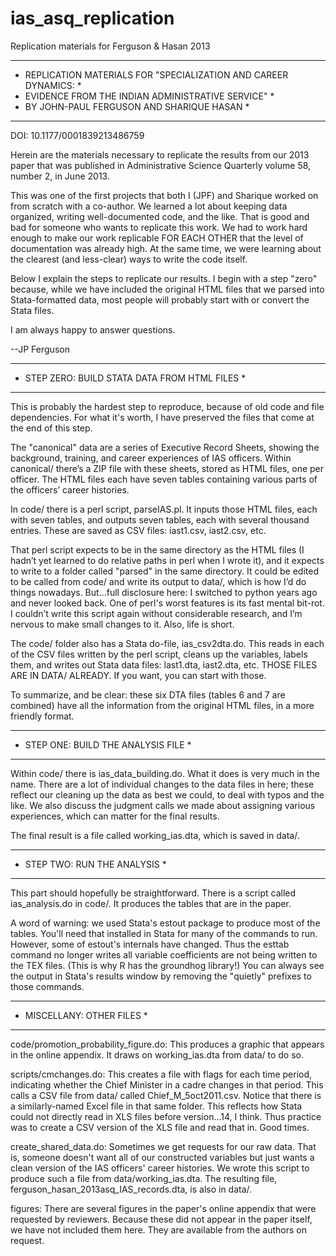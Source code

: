 # ias_asq_replication
Replication materials for Ferguson &amp; Hasan 2013

*************************************************************************
* REPLICATION MATERIALS FOR "SPECIALIZATION AND CAREER DYNAMICS:        *
* EVIDENCE FROM THE INDIAN ADMINISTRATIVE SERVICE"                      *
* BY JOHN-PAUL FERGUSON AND SHARIQUE HASAN                              *
*************************************************************************

DOI: 10.1177/0001839213486759

Herein are the materials necessary to replicate the results from our 2013 paper that was published in Administrative Science Quarterly volume 58, number 2, in June 2013.  

This was one of the first projects that both I (JPF) and Sharique worked on from scratch with a co-author. We learned a lot about keeping data organized, writing well-documented code, and the like.  That is good and bad for someone who wants to replicate this work.  We had to work hard enough to make our work replicable FOR EACH OTHER that the level of documentation was already high.  At the same time, we were learning about the clearest (and less-clear) ways to write the code itself.

Below I explain the steps to replicate our results.  I begin with a step "zero" because, while we have included the original HTML files that we parsed into Stata-formatted data, most people will probably start with or convert the Stata files.

I am always happy to answer questions.

--JP Ferguson

*************************************************************************
* STEP ZERO: BUILD STATA DATA FROM HTML FILES                           *
*************************************************************************

This is probably the hardest step to reproduce, because of old code and file dependencies.  For what it's worth, I have preserved the files that come at the end of this step.

The "canonical" data are a series of Executive Record Sheets, showing the background, training, and career experiences of IAS officers.  Within canonical/  there’s a ZIP file with these sheets, stored as HTML files, one per officer.  The HTML files each have seven tables containing various parts of the officers’ career histories.

In code/ there is a perl script, parseIAS.pl.  It inputs those HTML files, each with seven tables, and outputs seven tables, each with several thousand entries.  These are saved as CSV files: iast1.csv, iast2.csv, etc.

That perl script expects to be in the same directory as the HTML files (I hadn’t yet learned to do relative paths in perl when I wrote it), and it expects to write to a folder called "parsed" in the same directory.  It could be edited to be called from code/ and write its output to data/, which is how I’d
do things nowadays.  But...full disclosure here: I switched to python years ago and never looked back.  One of perl's worst features is its fast mental bit-rot.  I couldn’t write this script again without considerable research, and I’m nervous to make small changes to it.  Also, life is short.

The code/ folder also has a Stata do-file, ias_csv2dta.do.  This reads in each of the CSV files written by the perl script, cleans up the variables, labels them, and writes out Stata data files: last1.dta, iast2.dta, etc. THOSE FILES ARE IN DATA/ ALREADY. If you want, you can start with those.

To summarize, and be clear: these six DTA files (tables 6 and 7 are combined) have all the information from the original HTML files, in a more friendly format.

*************************************************************************
* STEP ONE: BUILD THE ANALYSIS FILE                                     *
*************************************************************************

Within code/ there is ias_data_building.do.  What it does is very much in the name.  There are a lot of individual changes to the data files in here; these reflect our cleaning up the data as best we could, to deal with typos and the like.  We also discuss the judgment calls we made about assigning various experiences, which can matter for the final results.

The final result is a file called working_ias.dta, which is saved in data/.

*************************************************************************
* STEP TWO: RUN THE ANALYSIS                                            *
*************************************************************************

This part should hopefully be straightforward.  There is a script called ias_analysis.do in code/.  It produces the tables that are in the paper.

A word of warning: we used Stata's estout package to produce most of the tables.  You'll need that installed in Stata for many of the commands to run.  However, some of estout's internals have changed.  Thus the esttab command no longer writes all variable coefficients are not being written to the TEX files.  (This is why R has the groundhog library!)  You can always see the output in Stata's results window by removing the "quietly" prefixes to those commands.

*************************************************************************
* MISCELLANY: OTHER FILES                                               *
*************************************************************************

code/promotion_probability_figure.do: This produces a graphic that appears in the online appendix.  It draws on working_ias.dta from data/ to do so.

scripts/cmchanges.do: This creates a file with flags for each time period, indicating whether the Chief Minister in a cadre changes in that period.  This calls a CSV file from data/ called Chief_M_5oct2011.csv.  Notice that there is a similarly-named Excel file in that same folder.  This reflects how Stata could not directly read in XLS files before version...14, I think.  Thus practice was to create a CSV version of the XLS file and read that in.  Good times.

create_shared_data.do: Sometimes we get requests for our raw data.  That is, someone doesn't want all of our constructed variables but just wants a clean version of the IAS officers' career histories.  We wrote this script to produce such a file from data/working_ias.dta.  The resulting file, ferguson_hasan_2013asq_IAS_records.dta, is also in data/.

figures: There are several figures in the paper's online appendix that were requested by reviewers. Because these did not appear in the paper itself, we have not included them here. They are available from the authors on request.
